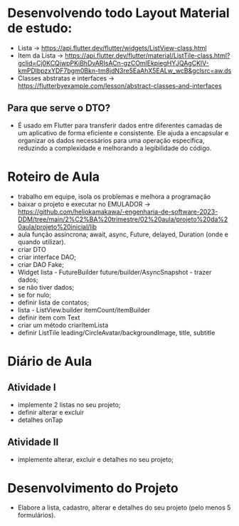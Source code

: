 # Desenvolvendo todo Layout Material de estudo:

* Lista → https://api.flutter.dev/flutter/widgets/ListView-class.html
* Item da Lista → https://api.flutter.dev/flutter/material/ListTile-class.html?gclid=Cj0KCQjwpPKiBhDvARIsACn-gzCOmlEkpiegHYJQAgCKlV-kmPDlbpzxYDF7bgm0Bkn-tm8jdN3re5EaAhX5EALw_wcB&gclsrc=aw.ds
* Classes abstratas e interfaces → https://flutterbyexample.com/lesson/abstract-classes-and-interfaces

## Para que serve o DTO?
* É usado em Flutter para transferir dados entre diferentes camadas de um aplicativo de forma eficiente e consistente. Ele ajuda a encapsular e organizar os dados necessários para uma operação específica, reduzindo a complexidade e melhorando a legibilidade do código.

# Roteiro de Aula
* trabalho em equipe, isola os problemas e melhora a programação
* baixar o projeto e executar no EMULADOR → https://github.com/heliokamakawa/-engenharia-de-software-2023-DDM/tree/main/2%C2%BA%20trimestre/02%20aula/projeto%20da%20aula/projeto%20inicial/lib
* aula função assíncrona; await, async, Future, delayed, Duration (onde e quando utilizar).
* criar DTO
* criar interface DAO;
* criar DAO Fake;
* Widget lista - FutureBuilder future/builder/AsyncSnapshot - trazer dados;
* se não tiver dados;
* se for nulo;
* definir lista de contatos;
* lista - ListView.builder itemCount/itemBuilder
* definir item com Text
* criar um método criarItemLista
* definir ListTile leading/CircleAvatar/backgroundImage, title, subtitle

# Diário de Aula

## Atividade I 
* implemente 2 listas no seu projeto;
* definir alterar e excluir
* detalhes onTap

## Atividade II
* implemente alterar, excluir e detalhes no seu projeto;

# Desenvolvimento do Projeto
* Elabore a lista, cadastro, alterar e detalhes do seu projeto (pelo menos 5 formulários).
